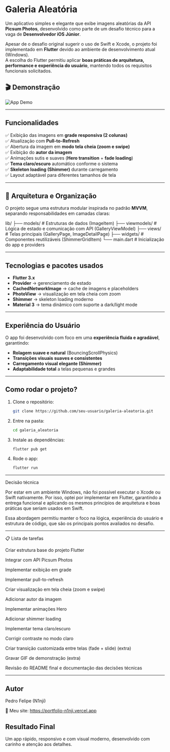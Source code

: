 # Galeria Aleatória

Um aplicativo simples e elegante que exibe imagens aleatórias da API **Picsum Photos**, desenvolvido como parte de um desafio técnico para a vaga de **Desenvolvedor iOS Júnior**.

Apesar de o desafio original sugerir o uso de Swift e Xcode, o projeto foi implementado em **Flutter** devido ao ambiente de desenvolvimento atual (Windows).  
A escolha do Flutter permitiu aplicar **boas práticas de arquitetura, performance e experiência do usuário**, mantendo todos os requisitos funcionais solicitados.

## 🎬 Demonstração

![App Demo](assets/demo.gif)

____

##  Funcionalidades

✅ Exibição das imagens em **grade responsiva (2 colunas)**  
✅ Atualização com **Pull-to-Refresh**  
✅ Abertura da imagem em **modo tela cheia (zoom e swipe)**  
✅ Exibição do **autor da imagem**  
✅ Animações sutis e suaves (**Hero transition** + **fade loading**)  
✅ **Tema claro/escuro** automático conforme o sistema  
✅ **Skeleton loading (Shimmer)** durante carregamento  
✅ Layout adaptável para diferentes tamanhos de tela  

____

## 🧩 Arquitetura e Organização

O projeto segue uma estrutura modular inspirada no padrão **MVVM**, separando responsabilidades em camadas claras:

lib/
├── models/ # Estruturas de dados (ImageItem)
├── viewmodels/ # Lógica de estado e comunicação com API (GalleryViewModel)
├── views/ # Telas principais (GalleryPage, ImageDetailPage)
├── widgets/ # Componentes reutilizáveis (ShimmerGridItem)
└── main.dart # Inicialização do app e providers


____

##  Tecnologias e pacotes usados

- **Flutter 3.x**
- **Provider** → gerenciamento de estado  
- **CachedNetworkImage** → cache de imagens e placeholders  
- **PhotoView** → visualização em tela cheia com zoom  
- **Shimmer** → skeleton loading moderno  
- **Material 3** → tema dinâmico com suporte a dark/light mode  

____

##  Experiência do Usuário

O app foi desenvolvido com foco em uma **experiência fluida e agradável**, garantindo:
- **Rolagem suave e natural** (BouncingScrollPhysics)  
- **Transições visuais suaves e consistentes**  
- **Carregamento visual elegante (Shimmer)**  
- **Adaptabilidade total** a telas pequenas e grandes  

____

##  Como rodar o projeto?

1. Clone o repositório:
   ```bash
   git clone https://github.com/seu-usuario/galeria-aleatoria.git

2. Entre na pasta:
    ```bash
    cd galeria_aleatoria

3. Instale as dependências:
    ```bash
    flutter pub get

4. Rode o app:
    ```bash
    flutter run
____

Decisão técnica

Por estar em um ambiente Windows, não foi possível executar o Xcode ou Swift nativamente.
Por isso, optei por implementar em Flutter, garantindo a entrega funcional e aplicando os mesmos princípios de arquitetura e boas práticas que seriam usados em Swift.

Essa abordagem permitiu manter o foco na lógica, experiência do usuário e estrutura de código, que são os principais pontos avaliados no desafio.

____

📋 Lista de tarefas

 Criar estrutura base do projeto Flutter

 Integrar com API Picsum Photos

 Implementar exibição em grade

 Implementar pull-to-refresh

 Criar visualização em tela cheia (zoom e swipe)

 Adicionar autor da imagem

 Implementar animações Hero

 Adicionar shimmer loading

 Implementar tema claro/escuro

 Corrigir contraste no modo claro

 Criar transição customizada entre telas (fade + slide) (extra)

 Gravar GIF de demonstração (extra)

 Revisão do README final e documentação das decisões técnicas
____

## Autor

Pedro Felipe (N1nji)

💼 Meu site: https://portfolio-n1nji.vercel.app



## Resultado Final

Um app rápido, responsivo e com visual moderno, desenvolvido com carinho e atenção aos detalhes.